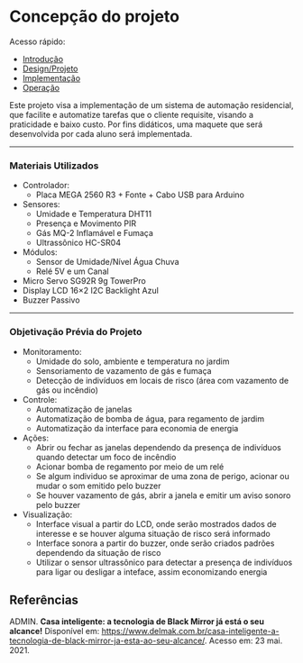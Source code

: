 # Concepção do projeto

Acesso rápido:
  - [Introdução](../README.md)
  - [Design/Projeto](./design.md)
  - [Implementação](./implementacao.md)
  - [Operação](./operacao.md)


Este projeto visa a implementação de um sistema de automação residencial, que facilite e automatize tarefas que o cliente requisite, visando a praticidade e baixo custo. Por fins didáticos, uma maquete que será desenvolvida por cada aluno será implementada. 

---

### Materiais Utilizados 
<ul>
  <li>Controlador:
    <ul>
      <li>Placa MEGA 2560 R3 + Fonte + Cabo USB para Arduino</li>
    </ul>
  </li>
  <li>Sensores:
    <ul>
      <li>Umidade e Temperatura DHT11</li>
      <li>Presença e Movimento PIR</li>
      <li>Gás MQ-2 Inflamável e Fumaça</li>
      <li>Ultrassônico HC-SR04</li>
    </ul>
  </li>
  <li>Módulos:
    <ul>
      <li>Sensor de Umidade/Nível Água Chuva</li>
      <li>Relé 5V e um Canal</li>
    </ul>
  </li>
  <li>Micro Servo SG92R 9g TowerPro</li>
  <li>Display LCD 16×2 I2C Backlight Azul</li>
  <li>Buzzer Passivo</li>
</ul>

---

### Objetivação Prévia do Projeto

<ul>
  <li>Monitoramento:
    <ul>
      <li>Umidade do solo, ambiente e temperatura no jardim</li>
      <li>Sensoriamento de vazamento de gás e fumaça</li>
      <li>Detecção de indivíduos em locais de risco (área com vazamento de gás ou incêndio)</li>
    </ul>
  </li>
  <li>Controle:
    <ul>
      <li>Automatização de janelas</li>
      <li>Automatização de bomba de água, para regamento de jardim</li>
      <li>Automatização da interface para economia de energia</li>
    </ul>
  </li>
  <li>Ações:
    <ul>
      <li>Abrir ou fechar as janelas dependendo da presença de indivíduos quando detectar um foco de incêndio</li>
      <li>Acionar bomba de regamento por meio de um relé</li>
      <li>Se algum individuo se aproximar de uma zona de perigo, acionar ou mudar o som emitido pelo buzzer</li>
      <li>Se houver vazamento de gás, abrir a janela e emitir um aviso sonoro pelo buzzer</li>
    </ul>
  </li>
  <li>Visualização:
    <ul>
      <li>Interface visual a partir do LCD, onde serão mostrados dados de interesse e se houver alguma situação de risco será informado</li>
      <li>Interface sonora a partir do buzzer, onde serão criados padrões dependendo da situação de risco</li>
      <li>Utilizar o sensor ultrassônico para detectar a presença de indivíduos para ligar ou desligar a inteface, assim economizando energia</li>
    </ul>
  </li>
</ul>


## Referências


ADMIN. **Casa inteligente: a tecnologia de Black Mirror já está o seu alcance!** Disponível em: <https://www.delmak.com.br/casa-inteligente-a-tecnologia-de-black-mirror-ja-esta-ao-seu-alcance/>. Acesso em: 23 mai. 2021.
